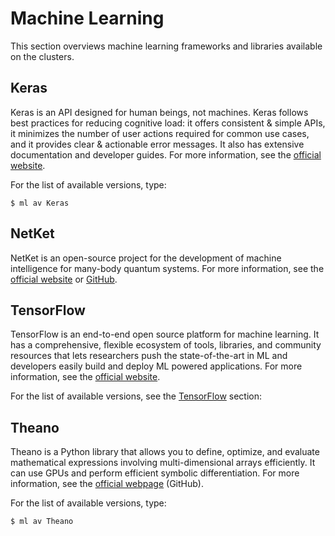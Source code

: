 # Machine Learning

This section overviews machine learning frameworks and libraries available on the clusters.

## Keras

Keras is an API designed for human beings, not machines. Keras follows best practices for reducing cognitive load: it offers consistent & simple APIs, it minimizes the number of user actions required for common use cases, and it provides clear & actionable error messages. It also has extensive documentation and developer guides. For more information, see the [official website][c].

For the list of available versions, type:

```console
$ ml av Keras
```

## NetKet

NetKet is an open-source project for the development of machine intelligence for many-body quantum systems.
For more information, see the [official website][d] or [GitHub][e].

## TensorFlow

TensorFlow is an end-to-end open source platform for machine learning. It has a comprehensive, flexible ecosystem of tools, libraries, and community resources that lets researchers push the state-of-the-art in ML and developers easily build and deploy ML powered applications. For more information, see the [official website][a].

For the list of available versions, see the [TensorFlow][1] section:

## Theano

Theano is a Python library that allows you to define, optimize, and evaluate mathematical expressions involving multi-dimensional arrays efficiently. It can use GPUs and perform efficient symbolic differentiation. For more information, see the [official webpage][b] (GitHub).

For the list of available versions, type:

```console
$ ml av Theano
```

[1]: tensorflow.md

[a]: https://www.tensorflow.org/
[b]: https://github.com/Theano/
[c]: https://keras.io/
[d]: http://www.netket.org
[e]: https://github.com/netket

<!---
2021-04-08
It is necessary to load the correct NumPy / SciPy modules along with the Tensorflow one.

Obsolete 2021-03-31
## Todo
Salomon -> Theano/0.9.0-Python-3.6.1 does NOT include several mandatory modules, like NumPy and SciPy
Salomon -> Keras/2.0.5-Theano-1.2.0-Python-3.6.1 loads Theano/0.9.0-Python-3.6.1, meaning it also does not include mandatory librarie

Salomon -> /apps/modules/math/Keras/2.3.0-Tensorflow-1.13.1-Python-3.7.2 works, others miss NumPy or other libraries

What seems to work on Salomon:
for theano:
/apps/modules/python/Theano/1.0.1-Py-3.6, and Keras with this backend

for keras:
/apps/modules/math/Keras/2.3.0-Tensorflow-1.13.1-Python-3.7.2
/apps/modules/python/Keras/2.1.4-Py-3.6-Tensorflow-1.6.0rc0
-->
